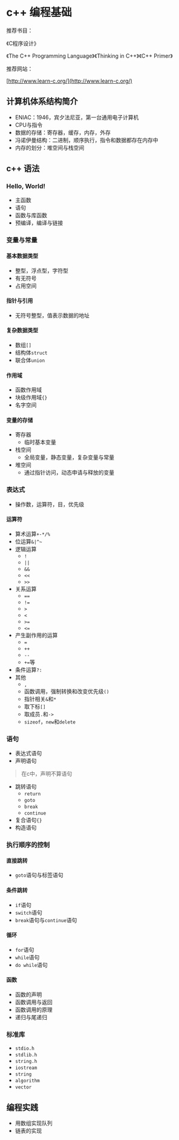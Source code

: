 # c++ 编程基础

推荐书目：

《C程序设计》

《The C++ Programming Language》《Thinking in C++》《C++ Primer》

推荐网站：

[http://www.learn-c.org/](http://www.learn-c.org/)

## 计算机体系结构简介

* ENIAC：1946，宾夕法尼亚，第一台通用电子计算机
* CPU与指令
* 数据的存储：寄存器，缓存，内存，外存
* 冯诺伊曼结构：二进制，顺序执行，指令和数据都存在内存中
* 内存的划分：堆空间与栈空间

## c++ 语法

### Hello, World!
* 主函数
* 语句
* 函数与库函数
* 预编译，编译与链接

### 变量与常量

#### 基本数据类型
* 整型，浮点型，字符型
* 有无符号
* 占用空间

#### 指针与引用
* 无符号整型，值表示数据的地址

#### 复杂数据类型
* 数组`[]`
* 结构体`struct`
* 联合体`union`

#### 作用域
* 函数作用域
* 块级作用域`{}`
* 名字空间

#### 变量的存储
* 寄存器
    * 临时基本变量
* 栈空间
    * 全局变量，静态变量，复杂变量与常量
* 堆空间
    * 通过指针访问，动态申请与释放的变量

### 表达式

* 操作数，运算符，目，优先级

#### 运算符
* 算术运算`+-*/%`
* 位运算`&|^~`
* 逻辑运算
    * `!`
    * `||`
    * `&&`
    * `<<`
    * `>>`
* 关系运算
    * `==`
    * `!=`
    * `>`
    * `<`
    * `>=`
    * `<=`
* 产生副作用的运算
    * `=`
    * `++`
    * `--`
    * `+=`等
* 条件运算`?:`
* 其他
    * `,`
    * 函数调用，强制转换和改变优先级`()`
    * 指针相关`&`和`*`
    * 取下标`[]`
    * 取成员`.`和`->`
    * `sizeof`，`new`和`delete`

### 语句

* 表达式语句
* 声明语句
> 在c中，声明不算语句
* 跳转语句
    * `return`
    * `goto`
    * `break`
    * `continue`
* 复合语句`{}`
* 构造语句

### 执行顺序的控制

#### 直接跳转
* `goto`语句与标签语句

#### 条件跳转
* `if`语句
* `switch`语句
* `break`语句与`continue`语句

#### 循环
* `for`语句
* `while`语句
* `do while`语句

#### 函数
* 函数的声明
* 函数调用与返回
* 函数调用的原理
* 递归与尾递归

### 标准库

* `stdio.h`
* `stdlib.h`
* `string.h`
* `iostream`
* `string`
* `algorithm`
* `vector`

## 编程实践

* 用数组实现队列
* 链表的实现
